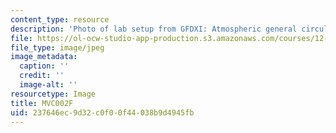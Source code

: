 ```yaml
---
content_type: resource
description: 'Photo of lab setup from GFDXI: Atmospheric general circulation.'
file: https://ol-ocw-studio-app-production.s3.amazonaws.com/courses/12-003-atmosphere-ocean-and-climate-dynamics-fall-2008/237646ec9d32c0f00f44038b9d4945fb_MVC002F.jpg
file_type: image/jpeg
image_metadata:
  caption: ''
  credit: ''
  image-alt: ''
resourcetype: Image
title: MVC002F
uid: 237646ec-9d32-c0f0-0f44-038b9d4945fb
---
```


